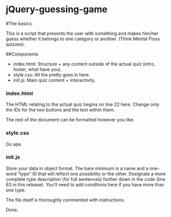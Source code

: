 jQuery-guessing-game
====================

#The basics

This is a script that presents the user with something and makes him/her guess whether it belongs to one category or another. (Think Mental Floss quizzes).

##Components

* index.html: Structure + any content outside of the actual quiz (intro, footer, what have you).
* style.css: All the pretty goes in here.
* init.js: Main quiz content + interactivity.

### index.html

The HTML relating to the actual quiz begins on line 22 here. Change only the IDs for the two buttons and the text within them.

The rest of the document can be formatted however you like.

### style.css

Go ape.

### init.js

Store your data in object format. The bare minimum is a name and a one-word "type" ID that will reflect one possibility or the other. Designate a more complete type description (for full sentences) further down in the code (line 63 in this release). You'll need to add conditions here if you have more than one type.

The file itself is thoroughly commented with instructions.

Done.
